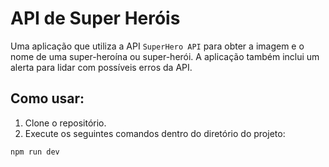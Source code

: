 # API de Super Heróis

Uma aplicação que utiliza a API `SuperHero API` para obter a imagem e o nome de uma super-heroína ou super-herói. A aplicação também inclui um alerta para lidar com possíveis erros da API.

## Como usar:

1. Clone o repositório.
2. Execute os seguintes comandos dentro do diretório do projeto:

```bash
npm run dev
```
